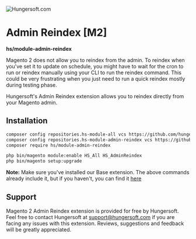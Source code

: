 ![Hungersoft.com](https://www.hungersoft.com/skin/front/custom/images/logo.png)

# Admin Reindex [M2]
**hs/module-admin-reindex**

Magento 2 does not allow you to reindex from the admin. To reindex when you've set it to update on schedule, you might have to wait for the cron to run or reindex manually using your CLI to run the reindex command.
This could be very frustrating when you just need to run a quick reindex mostly during testing phase.

Hungersoft's Admin Reindex extension allows you to reindex directly from your Magento admin.

## Installation

```sh
composer config repositories.hs-module-all vcs https://github.com/hungersoft/module-all.git
composer config repositories.hs-module-admin-reindex vcs https://github.com/hungersoft/module-admin-reindex.git
composer require hs/module-admin-reindex

php bin/magento module:enable HS_All HS_AdminReindex
php bin/magento setup:upgrade
```

**Note:** Make sure you've installed our Base extension. The above commands already include it, but if you haven't, you can find it [here](https://github.com/hungersoft/module-all)

## Support

Magento 2 Admin Reindex extension is provided for free by Hungersoft. Feel free to contact Hungersoft at support@hungersoft.com if you are facing any issues with this extension. Reviews, suggestions and feedback will be greatly appreciated.
